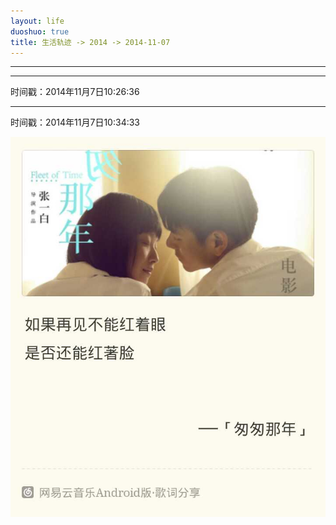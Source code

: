 ```yaml
---
layout: life
duoshuo: true
title: 生活轨迹 -> 2014 -> 2014-11-07
---
```


******

******
时间戳：2014年11月7日10:26:36


******
时间戳：2014年11月7日10:34:33

 ![时间是最好的朋友](/life/2014/2014Res/2014-11-7.jpg)
